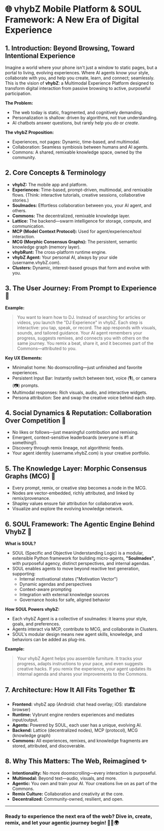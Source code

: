 # 🌐 vhybZ Mobile Platform & SOUL Framework: A New Era of Digital Experience

## 1. Introduction: Beyond Browsing, Toward Intentional Experience

Imagine a world where your phone isn't just a window to static pages, but a portal to living, evolving experiences. Where AI agents know your style, collaborate with you, and help you create, learn, and connect; seamlessly.
This is the vision of **vhybZ**: a Multimodal Experience Platform designed to transform digital interaction from passive browsing to active, purposeful participation.

**The Problem:**
- The web today is static, fragmented, and cognitively demanding.
- Personalization is shallow: driven by algorithms, not true understanding.
- AI chatbots answer questions, but rarely help you *do* or *create*.

**The vhybZ Proposition:**
- Experiences, not pages: Dynamic, time-based, and multimodal.
- Collaboration: Seamless symbiosis between humans and AI agents.
- Commons: A shared, remixable knowledge space, owned by the community.

## 2. Core Concepts & Terminology

- **vhybZ:** The mobile app and platform.
- **Experiences:** Time-based, prompt-driven, multimodal, and remixable flows. (Think: interactive tutorials, creative sessions, collaborative stories.)
- **Soulmades:** Effortless collaboration between you, your AI agent, and others.
- **Commons:** The decentralized, remixable knowledge layer.
- **Lattice:** The backend—swarm intelligence for storage, compute, and communication.
- **MCP (Model Context Protocol):** Used for agent/experience/tool interaction.
- **MCG (Morphic Consensus Graphs):** The persistent, semantic knowledge graph (memory layer).
- **vhybRunt:** The cross-platform runtime engine.
- **vhybZ Agent:** Your personal AI, always by your side (username.vhybZ.com).
- **Clusters:** Dynamic, interest-based groups that form and evolve with you.

## 3. The User Journey: From Prompt to Experience 🚀

**Example:**
> You want to learn how to DJ. Instead of searching for articles or videos, you launch the "DJ Experience" in vhybZ. Each step is interactive: you tap, speak, or record. The app responds with visuals, sounds, and tailored guidance. Your AI agent remembers your progress, suggests remixes, and connects you with others on the same journey. You remix a beat, share it, and it becomes part of the Commons—attributed to you.

**Key UX Elements:**
- Minimalist home: No doomscrolling—just unfinished and favorite experiences.
- Persistent Input Bar: Instantly switch between text, voice (🎙️), or camera (📷) prompts.
- Multimodal responses: Rich visuals, audio, and interactive widgets.
- Persona attribution: See and swap the creative voice behind each step.

## 4. Social Dynamics & Reputation: Collaboration Over Competition 🤝
- No likes or follows—just meaningful contribution and remixing.
- Emergent, context-sensitive leaderboards (everyone is #1 at something!).
- Discovery through remix lineage, not algorithmic feeds.
- Your agent identity (username.vhybZ.com) is your creative portfolio.

## 5. The Knowledge Layer: Morphic Consensus Graphs (MCG) 🧠
- Every prompt, remix, or creative step becomes a node in the MCG.
- Nodes are vector-embedded, richly attributed, and linked by remix/provenance.
- Shapley values ensure fair attribution for collaborative work.
- Visualize and explore the evolving knowledge network.

## 6. SOUL Framework: The Agentic Engine Behind VhybZ 🤖

**What is SOUL?**
- SOUL (Specific and Objective Understanding Logic) is a modular, extensible Python framework for building micro-agents, **"Soulmades"**, with purposeful agency, distinct perspectives, and internal agendas.
- SOUL enables agents to move beyond reactive text generation, supporting:
  - Internal motivational states ("Motivation Vector")
  - Dynamic agendas and perspectives
  - Context-aware prompting
  - Integration with external knowledge sources
  - Governance hooks for safe, aligned behavior

**How SOUL Powers vhybZ:**
- Each vhybZ Agent is a collective of soulmades: it learns your style, goals, and preferences.
- Agents interact via MCP, contribute to MCG, and collaborate in Clusters.
- SOUL's modular design means new agent skills, knowledge, and behaviors can be added as plug-ins.

**Example:**
> Your vhybZ Agent helps you assemble furniture. It tracks your progress, adapts instructions to your pace, and even suggests creative hacks. If you remix the experience, your agent updates its internal agenda and shares your improvements to the Commons.

## 7. Architecture: How It All Fits Together 🏗️

- **Frontend:** vhybZ app (Android: chat head overlay; iOS: standalone browser)
- **Runtime:** Vybrunt engine renders experiences and mediates input/output.
- **Agents:** Powered by SOUL, each user has a unique, evolving AI.
- **Backend:** Lattice (decentralized nodes), MCP (protocol), MCG (knowledge graph)
- **Commons:** All experiences, remixes, and knowledge fragments are stored, attributed, and discoverable.

## 8. Why This Matters: The Web, Reimagined ✨
- **Intentionality:** No more doomscrolling—every interaction is purposeful.
- **Multimodal:** Beyond text—audio, visuals, and more.
- **Agentic:** You own and train your AI. Your creations live on as part of the Commons.
- **Remix Culture:** Collaboration and creativity at the core.
- **Decentralized:** Community-owned, resilient, and open.

---

### Ready to experience the next era of the web? Dive in, create, remix, and let your agentic journey begin! 🌱🤖🌍
